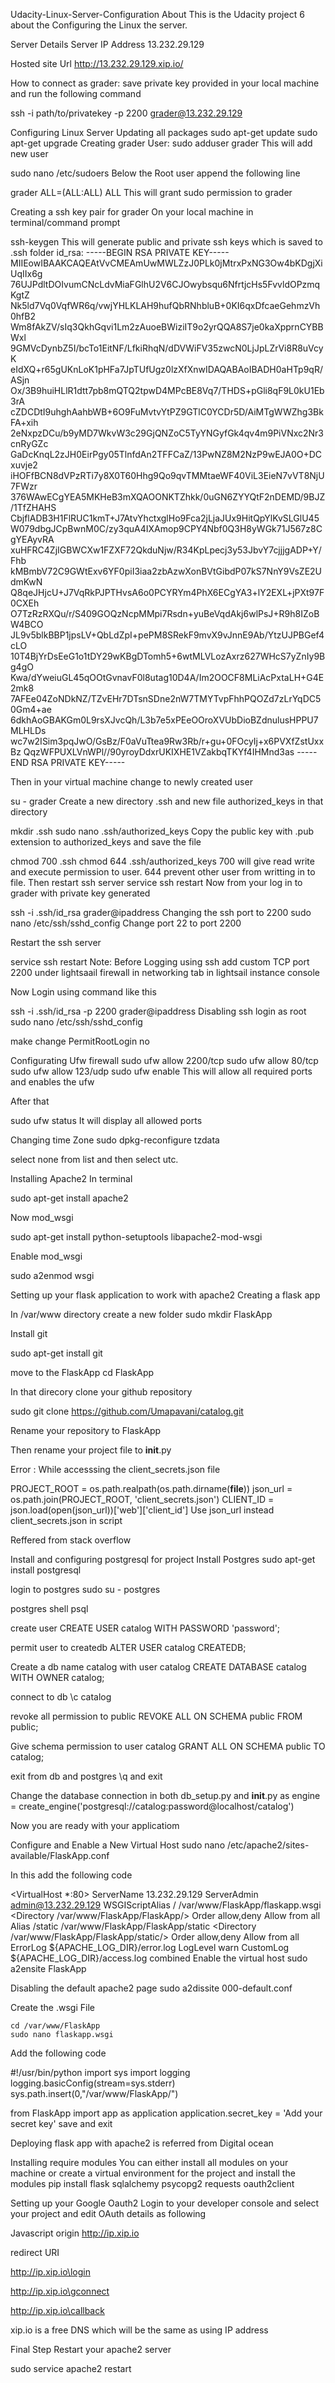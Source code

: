 Udacity-Linux-Server-Configuration
About
This is the Udacity project 6 about the Configuring the Linux the server.

Server Details
Server IP Address 13.232.29.129

Hosted site Url http://13.232.29.129.xip.io/

How to connect as grader:
save private key provided in your local machine and run the following command

ssh -i path/to/privatekey -p 2200 grader@13.232.29.129
  
Configuring Linux Server
Updating all packages
sudo apt-get update
sudo apt-get upgrade
Creating grader User:
sudo adduser grader
This will add new user

sudo nano /etc/sudoers
Below the Root user append the following line

grader  ALL=(ALL:ALL) ALL
This will grant sudo permission to grader

Creating a ssh key pair for grader
On your local machine in terminal/command prompt

ssh-keygen
This will generate public and private ssh keys which is saved to .ssh folder
id_rsa:
-----BEGIN RSA PRIVATE KEY-----
MIIEowIBAAKCAQEAtVvCMEAmUwMWLZzJ0PLk0jMtrxPxNG3Ow4bKDgjXiUqIIx6g
76UJPdltDOIvumCNcLdvMiaFGlhU2V6CJOwybsqu6NfrtjcHs5FvvldOPzmqKgtZ
Nk5ld7Vq0VqfWR6q/vwjYHLKLAH9hufQbRNhbluB+0KI6qxDfcaeGehmzVh0hfB2
Wm8fAkZV/sIq3QkhGqvi1Lm2zAuoeBWiziIT9o2yrQQA8S7je0kaXpprnCYBBWxl
9GMVcDynbZ5I/bcTo1EitNF/LfkiRhqN/dDVWiFV35zwcN0LjJpLZrVi8R8uVcyK
eIdXQ+r65gUKnLoK1pHFa7JpTUfUgz0lzXfXnwIDAQABAoIBADH0aHTp9qR/ASjn
Ox/3B9huiHLlR1dtt7pb8mQTQ2tpwD4MPcBE8Vq7/THDS+pGli8qF9L0kU1Eb3rA
cZDCDtI9uhghAahbWB+6O9FuMvtvYtPZ9GTlC0YCDr5D/AiMTgWWZhg3BkFA+xih
2eNxpzDCu/b9yMD7WkvW3c29GjQNZoC5TyYNGyfGk4qv4m9PiVNxc2Nr3cnRyGZc
GaDcKnqL2zJH0EirPgy05TlnfdAn2TFFCaZ/13PwNZ8M2NzP9wEJA0O+DCxuvje2
iHOFfBCN8dVPzRTi7y8X0T60Hhg9Qo9qvTMMtaeWF40ViL3EieN7vVT8NjU7FWzr
376WAwECgYEA5MKHeB3mXQAOONKTZhkk/0uGN6ZYYQtF2nDEMD/9BJZ/1TfZHAHS
CbjflADB3H1FlRUC1kmT+J7AtvYhctxglHo9Fca2jLjaJUx9HitQpYlKvSLGlU45
W079dbgJCpBwnM0C/zy3quA4IXAmop9CPY4Nbf0Q3H8yWGk71J567z8CgYEAyvRA
xuHFRC4ZjIGBWCXw1FZXF72QkduNjw/R34KpLpecj3y53JbvY7cjjjgADP+Y/Fhb
kMBmbV72C9GWtExv6YF0piI3iaa2zbAzwXonBVtGibdP07kS7NnY9VsZE2UdmKwN
Q8qeJHjcU+J7VqRkPJPTHvsA6o0PCYRYm4PhX6ECgYA3+lY2EXL+jPXt97F0CXEh
O7TzRzRXQu/r/S409GOQzNcpMMpi7Rsdn+yuBeVqdAkj6wlPsJ+R9h8IZoBW4BCO
JL9v5blkBBP1jpsLV+QbLdZpI+pePM8SRekF9mvX9vJnnE9Ab/YtzUJPBGef4cLO
10T4BjYrDsEeG1o1tDY29wKBgDTomh5+6wtMLVLozAxrz627WHcS7yZnIy9Bg4gO
Kwa/dYweiuGL45qOOtGvnavF0l8utag10D4A/Im2OOCF8MLiAcPxtaLH+G4E2mk8
7AFEe04ZoNDkNZ/TZvEHr7DTsnSDne2nW7TMYTvpFhhPQOZd7zLrYqDC50Gm4+ae
6dkhAoGBAKGm0L9rsXJvcQh/L3b7e5xPEeOOroXVUbDioBZdnulusHPPU7MLHLDs
wc7w2ISim3pqJwO/GsBz/F0aVuTtea9Rw3Rb/r+gu+0FOcyIj+x6PVXfZstUxxBz
QqzWFPUXLVnWPl//90yroyDdxrUKIXHE1VZakbqTKYf4IHMnd3as
-----END RSA PRIVATE KEY-----


Then in your virtual machine change to newly created user

su - grader
Create a new directory .ssh and new file authorized_keys in that directory

mkdir .ssh
sudo nano .ssh/authorized_keys
Copy the public key with .pub extension to authorized_keys and save the file

chmod 700 .ssh
chmod 644 .ssh/authorized_keys
700 will give read write and execute permission to user.
644 prevent other user from writting in to file. Then restart ssh server
service ssh restart
Now from your log in to grader with private key generated

ssh -i .ssh/id_rsa grader@ipaddress 
Changing the ssh port to 2200
sudo nano /etc/ssh/sshd_config
Change port 22 to port 2200

Restart the ssh server

service ssh restart
Note: Before Logging using ssh add custom TCP port 2200 under lightsaail firewall in networking tab in lightsail instance console

Now Login using command like this

ssh -i .ssh/id_rsa -p 2200 grader@ipaddress
Disabling ssh login as root
sudo nano /etc/ssh/sshd_config

make change PermitRootLogin no

Configurating Ufw firewall
sudo ufw allow 2200/tcp
sudo ufw allow 80/tcp
sudo ufw allow 123/udp
sudo ufw enable
This will allow all required ports and enables the ufw

After that

sudo ufw status
It will display all allowed ports

Changing time Zone
sudo dpkg-reconfigure tzdata

select none from list and then select utc.

Installing Apache2
In terminal

sudo apt-get install apache2

Now mod_wsgi

sudo apt-get install python-setuptools libapache2-mod-wsgi

Enable mod_wsgi

sudo a2enmod wsgi

Setting up your flask application to work with apache2
Creating a flask app

In /var/www directory create a new folder sudo mkdir FlaskApp

Install git

sudo apt-get install git

move to the FlaskApp cd FlaskApp

In that direcory clone your github repository

sudo git clone https://github.com/Umapavani/catalog.git

Rename your repository to FlaskApp

Then rename your project file to __init__.py

Error : While accesssing the client_secrets.json file

PROJECT_ROOT = os.path.realpath(os.path.dirname(__file__))
json_url = os.path.join(PROJECT_ROOT, 'client_secrets.json')
CLIENT_ID = json.load(open(json_url))['web']['client_id']
Use json_url instead client_secrets.json in script

Reffered from stack overflow

Install and configuring postgresql for project
Install Postgres sudo apt-get install postgresql

login to postgres sudo su - postgres

postgres shell psql

create user CREATE USER catalog WITH PASSWORD 'password';

permit user to createdb ALTER USER catalog CREATEDB;

Create a db name catalog with user catalog CREATE DATABASE catalog WITH OWNER catalog;

connect to db \c catalog

revoke all permission to public REVOKE ALL ON SCHEMA public FROM public;

Give schema permission to user catalog GRANT ALL ON SCHEMA public TO catalog;

exit from db and postgres \q and exit

Change the database connection in both db_setup.py and __init__.py as engine = create_engine('postgresql://catalog:password@localhost/catalog')

Now you are ready with your applicatiom

Configure and Enable a New Virtual Host
sudo nano /etc/apache2/sites-available/FlaskApp.conf

In this add the following code

<VirtualHost *:80>
 	ServerName 13.232.29.129
 	ServerAdmin admin@13.232.29.129
 	WSGIScriptAlias / /var/www/FlaskApp/flaskapp.wsgi
 	<Directory /var/www/FlaskApp/FlaskApp/>
 		Order allow,deny
 		Allow from all
 	</Directory>
 	Alias /static /var/www/FlaskApp/FlaskApp/static
 	<Directory /var/www/FlaskApp/FlaskApp/static/>
 		Order allow,deny
 		Allow from all
 	</Directory>
 	ErrorLog ${APACHE_LOG_DIR}/error.log
 	LogLevel warn
 	CustomLog ${APACHE_LOG_DIR}/access.log combined
</VirtualHost>
Enable the virtual host sudo a2ensite FlaskApp

Disabling the default apache2 page sudo a2dissite 000-default.conf

Create the .wsgi File
```
cd /var/www/FlaskApp
sudo nano flaskapp.wsgi 
```
Add the following code

#!/usr/bin/python
 import sys
 import logging
 logging.basicConfig(stream=sys.stderr)
 sys.path.insert(0,"/var/www/FlaskApp/")

 from FlaskApp import app as application
 application.secret_key = 'Add your secret key'
save and exit

Deploying flask app with apache2 is referred from Digital ocean

Installing require modules
You can either install all modules on your machine or create a virtual environment for the project and install the modules pip install flask sqlalchemy psycopg2 requests oauth2client

Setting up your Google Oauth2
Login to your developer console and select your project and edit OAuth details as following

Javascript origin http://ip.xip.io

redirect URI

http://ip.xip.io\login

http://ip.xip.io\gconnect

http://ip.xip.io\callback

xip.io is a free DNS which will be the same as using IP address

Final Step
Restart your apache2 server

sudo service apache2 restart
